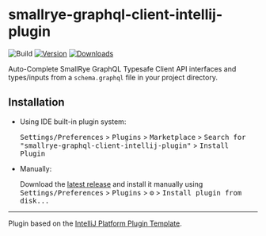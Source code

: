 # smallrye-graphql-client-intellij-plugin

![Build](https://github.com/smallrye/smallrye-graphql-client-intellij-plugin/workflows/Build/badge.svg)
[![Version](https://img.shields.io/jetbrains/plugin/v/20875-smallrye-graphql-client.svg)](https://plugins.jetbrains.com/plugin/20875-smallrye-graphql-client)
[![Downloads](https://img.shields.io/jetbrains/plugin/d/20875-smallrye-graphql-client.svg)](https://plugins.jetbrains.com/plugin/20875-smallrye-graphql-client)

[//]: # (To keep everything working, do not remove `<!-- ... -->` sections.)
<!-- Plugin description -->
Auto-Complete SmallRye GraphQL Typesafe Client API interfaces and types/inputs
from a `schema.graphql` file in your project directory.
<!-- Plugin description end -->

## Installation

- Using IDE built-in plugin system:
  
  <kbd>Settings/Preferences</kbd> > <kbd>Plugins</kbd> > <kbd>Marketplace</kbd> > <kbd>Search for "smallrye-graphql-client-intellij-plugin"</kbd> >
  <kbd>Install Plugin</kbd>
  
- Manually:

  Download the [latest release](https://github.com/smallrye/smallrye-graphql-client-intellij-plugin/releases/latest) and install it manually using
  <kbd>Settings/Preferences</kbd> > <kbd>Plugins</kbd> > <kbd>⚙️</kbd> > <kbd>Install plugin from disk...</kbd>


---
Plugin based on the [IntelliJ Platform Plugin Template][template].

[template]: https://github.com/JetBrains/intellij-platform-plugin-template
